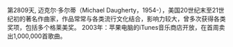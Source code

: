 第2809天, 迈克尔·多尔蒂（Michael Daugherty，1954-），美国20世纪末至21世纪初的著名作曲家，作品常常与各类流行文化结合，影响力较大，曾多次获得各类奖项，包括多个格莱美奖。
2003年：苹果电脑的iTunes音乐商店开放，在首周卖出1,000,000首歌曲。